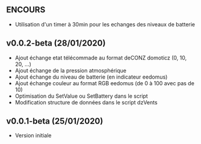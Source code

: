 ## ENCOURS

* Utilisation d'un timer à 30min pour les echanges des niveaux de batterie

## v0.0.2-beta (28/01/2020)

* Ajout échange etat télécommade au format deCONZ domoticz (0, 10, 20, ...)
* Ajout échange de la pression atmosphérique
* Ajout échange du niveau de batterie (en indicateur eedomus)
* Ajout échange couleur au format RGB eedomus (de 0 à 100 avec pas de 10)
* Optimisation du SetValue ou SetBattery dans le script
* Modification structure de données dans le script dzVents

## v0.0.1-beta (25/01/2020)

* Version initiale
